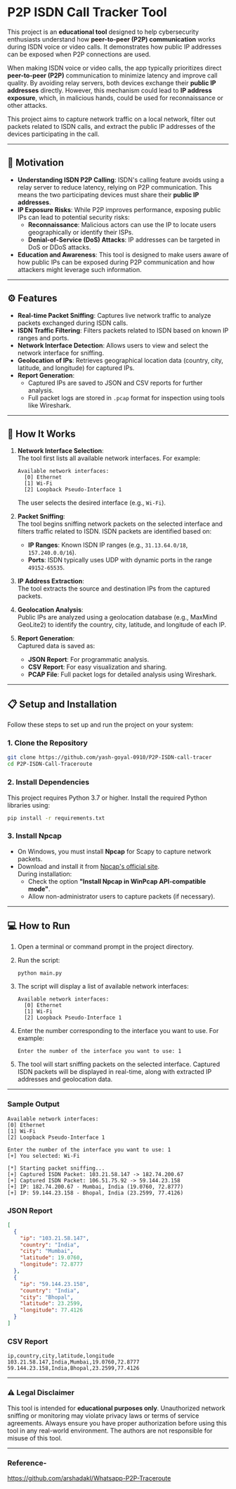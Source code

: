 # **P2P ISDN Call Tracker Tool**

This project is an **educational tool** designed to help cybersecurity enthusiasts understand how **peer-to-peer (P2P) communication** works during ISDN voice or video calls. It demonstrates how public IP addresses can be exposed when P2P connections are used.  

When making ISDN voice or video calls, the app typically prioritizes direct **peer-to-peer (P2P)** communication to minimize latency and improve call quality. By avoiding relay servers, both devices exchange their **public IP addresses** directly. However, this mechanism could lead to **IP address exposure**, which, in malicious hands, could be used for reconnaissance or other attacks.

This project aims to capture network traffic on a local network, filter out packets related to ISDN calls, and extract the public IP addresses of the devices participating in the call.

---

## **🌟 Motivation**

- **Understanding ISDN P2P Calling**: ISDN's calling feature avoids using a relay server to reduce latency, relying on P2P communication. This means the two participating devices must share their **public IP addresses**.
- **IP Exposure Risks**: While P2P improves performance, exposing public IPs can lead to potential security risks:
  - **Reconnaissance**: Malicious actors can use the IP to locate users geographically or identify their ISPs.
  - **Denial-of-Service (DoS) Attacks**: IP addresses can be targeted in DoS or DDoS attacks.
- **Education and Awareness**: This tool is designed to make users aware of how public IPs can be exposed during P2P communication and how attackers might leverage such information.

---

## **⚙️ Features**

- **Real-time Packet Sniffing**: Captures live network traffic to analyze packets exchanged during ISDN calls.
- **ISDN Traffic Filtering**: Filters packets related to ISDN based on known IP ranges and ports.
- **Network Interface Detection**: Allows users to view and select the network interface for sniffing.
- **Geolocation of IPs**: Retrieves geographical location data (country, city, latitude, and longitude) for captured IPs.
- **Report Generation**:
  - Captured IPs are saved to JSON and CSV reports for further analysis.
  - Full packet logs are stored in `.pcap` format for inspection using tools like Wireshark.

---

## **🚀 How It Works**

1. **Network Interface Selection**:  
   The tool first lists all available network interfaces. For example:
   ```plaintext
   Available network interfaces:
     [0] Ethernet
     [1] Wi-Fi
     [2] Loopback Pseudo-Interface 1
   ```
   The user selects the desired interface (e.g., `Wi-Fi`).

2. **Packet Sniffing**:  
   The tool begins sniffing network packets on the selected interface and filters traffic related to ISDN. ISDN packets are identified based on:
   - **IP Ranges**: Known ISDN IP ranges (e.g., `31.13.64.0/18`, `157.240.0.0/16`).
   - **Ports**: ISDN typically uses UDP with dynamic ports in the range `49152-65535`.

3. **IP Address Extraction**:  
   The tool extracts the source and destination IPs from the captured packets.

4. **Geolocation Analysis**:  
   Public IPs are analyzed using a geolocation database (e.g., MaxMind GeoLite2) to identify the country, city, latitude, and longitude of each IP.

5. **Report Generation**:  
   Captured data is saved as:
   - **JSON Report**: For programmatic analysis.
   - **CSV Report**: For easy visualization and sharing.
   - **PCAP File**: Full packet logs for detailed analysis using Wireshark.

---

## **📋 Setup and Installation**

Follow these steps to set up and run the project on your system:

### **1. Clone the Repository**
```bash
git clone https://github.com/yash-goyal-0910/P2P-ISDN-call-tracer
cd P2P-ISDN-Call-Traceroute
```

### **2. Install Dependencies**
This project requires Python 3.7 or higher. Install the required Python libraries using:
```bash
pip install -r requirements.txt
```

### **3. Install Npcap**
- On Windows, you must install **Npcap** for Scapy to capture network packets.  
- Download and install it from [Npcap's official site](https://nmap.org/npcap/).  
  During installation:
  - Check the option **"Install Npcap in WinPcap API-compatible mode"**.
  - Allow non-administrator users to capture packets (if necessary).

---

## **💻 How to Run**

1. Open a terminal or command prompt in the project directory.

2. Run the script:
   ```bash
   python main.py
   ```

3. The script will display a list of available network interfaces:
   ```plaintext
   Available network interfaces:
     [0] Ethernet
     [1] Wi-Fi
     [2] Loopback Pseudo-Interface 1
   ```

4. Enter the number corresponding to the interface you want to use. For example:
   ```plaintext
   Enter the number of the interface you want to use: 1
   ```

5. The tool will start sniffing packets on the selected interface. Captured ISDN packets will be displayed in real-time, along with extracted IP addresses and geolocation data.

---


### **Sample Output**


```plaintext
Available network interfaces:
[0] Ethernet
[1] Wi-Fi
[2] Loopback Pseudo-Interface 1

Enter the number of the interface you want to use: 1
[+] You selected: Wi-Fi

[*] Starting packet sniffing...
[+] Captured ISDN Packet: 103.21.58.147 -> 182.74.200.67
[+] Captured ISDN Packet: 106.51.75.92 -> 59.144.23.158
[+] IP: 182.74.200.67 - Mumbai, India (19.0760, 72.8777)
[+] IP: 59.144.23.158 - Bhopal, India (23.2599, 77.4126)

```

### **JSON Report**
```json
[
  {
    "ip": "103.21.58.147",
    "country": "India",
    "city": "Mumbai",
    "latitude": 19.0760,
    "longitude": 72.8777
  },
  {
    "ip": "59.144.23.158", 
    "country": "India",
    "city": "Bhopal",
    "latitude": 23.2599,
    "longitude": 77.4126
  }
]
```

### **CSV Report**
```csv
ip,country,city,latitude,longitude
103.21.58.147,India,Mumbai,19.0760,72.8777
59.144.23.158,India,Bhopal,23.2599,77.4126
```

---

### **⚠️ Legal Disclaimer**

This tool is intended for **educational purposes only**. Unauthorized network sniffing or monitoring may violate privacy laws or terms of service agreements. Always ensure you have proper authorization before using this tool in any real-world environment. The authors are not responsible for misuse of this tool.

---

### **Reference-**

https://github.com/arshadakl/Whatsapp-P2P-Traceroute


